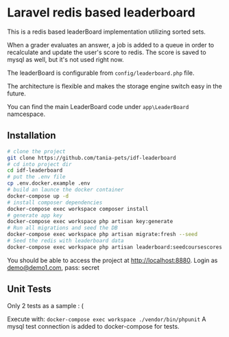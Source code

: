 # Laravel redis based leaderboard

This is a redis based leaderBoard implementation utilizing sorted sets.

When a grader evaluates an answer, a job is added to a queue in order to recalculate and update the user's score to redis.
The score is saved to mysql as well, but it's not used right now.

The leaderBoard is configurable from `config/leaderboard.php` file.

The architecture is flexible and makes the storage engine switch easy in the future.

You can find the main LeaderBoard code under ```app\LeaderBoard``` namcespace.

## Installation

 ```sh
# clone the project
git clone https://github.com/tania-pets/idf-leaderboard
# cd into project dir
cd idf-leaderboard
# put the .env file
cp .env.docker.example .env
# build an launce the docker container
docker-compose up -d
# install composer dependencies 	
docker-compose exec workspace composer install
# generate app key
docker-compose exec workspace php artisan key:generate
# Run all migrations and seed the DB
docker-compose exec workspace php artisan migrate:fresh --seed
# Seed the redis with leaderboard data
docker-compose exec workspace php artisan leaderboard:seedcoursescores
```
You should be able to access the project at [http://localhost:8880](http://localhost:8880).
Login as demo@demo1.com, pass: secret

## Unit Tests

Only 2 tests as a sample : (

Execute with: ```docker-compose exec workspace ./vendor/bin/phpunit```
A mysql test connection is added to docker-compose for tests.
